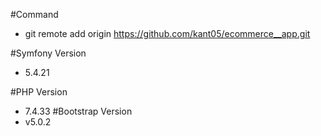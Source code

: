 #Command
- git remote add origin https://github.com/kant05/ecommerce__app.git

#Symfony Version
- 5.4.21

#PHP Version
- 7.4.33
#Bootstrap Version 
- v5.0.2
